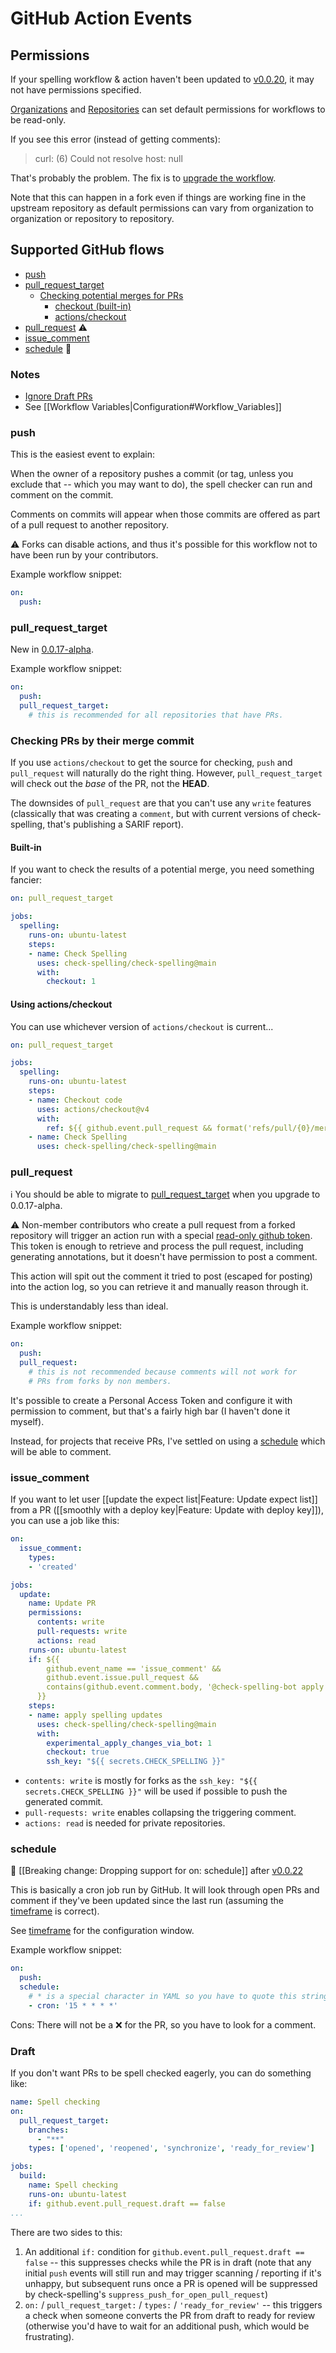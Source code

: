 # GitHub Action Events

## Permissions

If your spelling workflow & action haven't been updated to [v0.0.20](https://github.com/check-spelling/check-spelling/releases/tag/v0.0.20), it may not have permissions specified.

[Organizations](https://docs.github.com/en/organizations/managing-organization-settings/disabling-or-limiting-github-actions-for-your-organization#configuring-the-default-github_token-permissions) and [Repositories](https://docs.github.com/en/actions/security-guides/automatic-token-authentication#modifying-the-permissions-for-the-github_token) can set default permissions for workflows to be read-only.

If you see this error (instead of getting comments):

>  curl: (6) Could not resolve host: null

That's probably the problem. The fix is to [upgrade the workflow](https://github.com/check-spelling/spell-check-this/blob/main/.github/workflows/spelling.yml).

Note that this can happen in a fork even if things are working fine in the upstream repository as default permissions can vary from organization to organization or repository to repository.

## Supported GitHub flows

* [push](#push)
* [pull_request_target](#pull_request_target)
  * [Checking potential merges for PRs](#checking-prs-by-their-merge-commit)
    * [checkout (built-in)](#built-in)
    * [actions/checkout](#using-actionscheckout)
* [pull_request](#pull_request) ⚠️
* [issue_comment](#issue_comment)
* [schedule](#schedule) 🙅

### Notes

* [Ignore Draft PRs](#draft)
* See [[Workflow Variables|Configuration#Workflow_Variables]]

### push

This is the easiest event to explain:

When the owner of a repository pushes a commit
(or tag, unless you exclude that -- which you may want to do),
the spell checker can run and comment on the commit.

Comments on commits will appear when those commits are offered
as part of a pull request to another repository.

⚠️ Forks can disable actions,
and thus it's possible for this workflow
not to have been run by your contributors.

Example workflow snippet:

```yaml
on:
  push:
```

### pull_request_target

New in [0.0.17-alpha](https://github.com/check-spelling/check-spelling/releases/tag/0.0.17-alpha).

Example workflow snippet:

```yaml
on:
  push:
  pull_request_target:
    # this is recommended for all repositories that have PRs.
```



### Checking PRs by their merge commit

If you use `actions/checkout` to get the source for checking, `push` and `pull_request` will naturally do the right thing.
However, `pull_request_target` will check out the _base_ of the PR, not the **HEAD**.

The downsides of `pull_request` are that you can't use any `write` features (classically that was creating a `comment`, but with current versions of check-spelling, that's publishing a SARIF report).

#### Built-in

If you want to check the results of a potential merge, you need something fancier:

```yaml
on: pull_request_target

jobs:
  spelling:
    runs-on: ubuntu-latest
    steps:
    - name: Check Spelling
      uses: check-spelling/check-spelling@main
      with:
        checkout: 1
```

#### Using actions/checkout

You can use whichever version of `actions/checkout` is current...

```yaml
on: pull_request_target

jobs:
  spelling:
    runs-on: ubuntu-latest
    steps:
    - name: Checkout code
      uses: actions/checkout@v4
      with:
        ref: ${{ github.event.pull_request && format('refs/pull/{0}/merge', github.event.pull_request.number) || github.event.ref }}
    - name: Check Spelling
      uses: check-spelling/check-spelling@main
```

### pull_request

ℹ️ You should be able to migrate to [pull_request_target](#pull_request_target)
when you upgrade to 0.0.17-alpha.

⚠️ Non-member contributors who create a pull request
from a forked repository will trigger an action run with a
special [read-only github token](https://docs.github.com/en/actions/configuring-and-managing-workflows/authenticating-with-the-github_token#permissions-for-the-github_token).
This token is enough to retrieve and process the pull request,
including generating annotations,
but it doesn't have permission to post a comment.

This action will spit out the comment it tried to post
(escaped for posting) into the action log,
so you can retrieve it and manually reason through it.

This is understandably less than ideal.

Example workflow snippet:

```yaml
on:
  push:
  pull_request:
    # this is not recommended because comments will not work for
    # PRs from forks by non members.
```

It's possible to create a Personal Access Token and configure it
with permission to comment, but that's a fairly high bar
(I haven't done it myself).

Instead, for projects that receive PRs, I've settled on using a
[schedule](#schedule) which will be able to comment.

### issue_comment

If you want to let user [[update the expect list|Feature: Update expect list]] from a PR ([[smoothly with a deploy key|Feature: Update with deploy key]]), you can use a job like this:

```yml
on:
  issue_comment:
    types:
    - 'created'

jobs:
  update:
    name: Update PR
    permissions:
      contents: write
      pull-requests: write
      actions: read
    runs-on: ubuntu-latest
    if: ${{
        github.event_name == 'issue_comment' &&
        github.event.issue.pull_request &&
        contains(github.event.comment.body, '@check-spelling-bot apply')
      }}
    steps:
    - name: apply spelling updates
      uses: check-spelling/check-spelling@main
      with:
        experimental_apply_changes_via_bot: 1
        checkout: true
        ssh_key: "${{ secrets.CHECK_SPELLING }}"
```

* `contents: write` is mostly for forks as the `ssh_key: "${{ secrets.CHECK_SPELLING }}"` will be used if possible to push the generated commit.
* `pull-requests: write` enables collapsing the triggering comment.
* `actions: read` is needed for private repositories.

### schedule

🙅 [[Breaking change: Dropping support for on: schedule]] after [v0.0.22](https://github.com/check-spelling/check-spelling/releases/tag/v0.0.22)

This is basically a cron job run by GitHub.
It will look through open PRs and comment if they've been updated
since the last run (assuming the [timeframe](./Configuration:-Advanced#timeframe) is correct).

See [timeframe](./Configuration:-Advanced#timeframe) for the configuration window.

Example workflow snippet:

```yaml
on:
  push:
  schedule:
    # * is a special character in YAML so you have to quote this string
    - cron: '15 * * * *'
```

Cons: There will not be a ❌ for the PR, so you have to look
for a comment.

### Draft

If you don't want PRs to be spell checked eagerly, you can do something like:

```yaml
name: Spell checking
on:
  pull_request_target:
    branches:
      - "**"
    types: ['opened', 'reopened', 'synchronize', 'ready_for_review']

jobs:
  build:
    name: Spell checking
    runs-on: ubuntu-latest
    if: github.event.pull_request.draft == false
...
```

There are two sides to this:
1. An additional `if:` condition for `github.event.pull_request.draft == false` -- this suppresses checks while the PR is in draft (note that any initial `push` events will still run and may trigger scanning / reporting if it's unhappy, but subsequent runs once a PR is opened will be suppressed by check-spelling's `suppress_push_for_open_pull_request`)
2. `on:` / `pull_request_target:` / `types:` / `'ready_for_review'` -- this triggers a check when someone converts the PR from draft to ready for review (otherwise you'd have to wait for an additional push, which would be frustrating).
